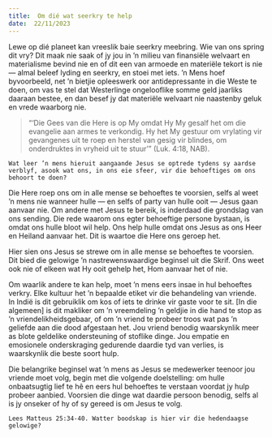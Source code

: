 ```yaml
---
title:  Om dié wat seerkry te help
date:  22/11/2023
---
```


Lewe op dié planeet kan vreeslik baie seerkry meebring. Wie van ons spring dit vry? Dit maak nie saak of jy jou in ’n milieu van finansiële welvaart en materialisme bevind nie en of dit een van armoede en materiële tekort is nie — almal beleef lyding en seerkry, en stoei met iets. ’n Mens hoef byvoorbeeld, net ’n bietjie opleeswerk oor antidepressante in die Weste te doen, om vas te stel dat Westerlinge ongelooflike somme geld jaarliks daaraan bestee, en dan besef jy dat materiële welvaart nie naastenby geluk en vrede waarborg nie.

> <p></p>
> “‘Die Gees van die Here is op My omdat Hy My gesalf het om die evangelie aan armes te verkondig. Hy het My gestuur om vrylating vir gevangenes uit te roep en herstel van gesig vir blindes, om onderdruktes in vryheid uit te stuur’” (Luk. 4:18, NAB).

`Wat leer ’n mens hieruit aangaande Jesus se optrede tydens sy aardse verblyf, asook wat ons, in ons eie sfeer, vir die behoeftiges om ons behoort te doen?`

Die Here roep ons om in alle mense se behoeftes te voorsien, selfs al weet ’n mens nie wanneer hulle — en selfs of party van hulle ooit — Jesus gaan aanvaar nie. Om andere met Jesus te bereik, is inderdaad die grondslag van ons sending. Die rede waarom ons egter behoeftige persone bystaan, is omdat ons hulle bloot wil help. Ons help hulle omdat ons Jesus as ons Heer en Heiland aanvaar het. Dit is waartoe die Here ons geroep het.

Hier sien ons Jesus se strewe om in alle mense se behoeftes te voorsien. Dit bied die gelowige ’n nastrewenswaardige beginsel uit die Skrif. Ons weet ook nie of elkeen wat Hy ooit gehelp het, Hom aanvaar het of nie.

Om waarlik andere te kan help, moet ’n mens eers insae in hul behoeftes verkry. Elke kultuur het ’n bepaalde etiket vir die behandeling van vriende. In Indië is dit gebruiklik om kos of iets te drinke vir gaste voor te sit. [In die algemeen] is dit makliker om ’n vreemdeling ’n geldjie in die hand te stop as ’n vriendelikheidsgebaar, of om ’n vriend te probeer troos wat pas ’n geliefde aan die dood afgestaan het. Jou vriend benodig waarskynlik meer as blote geldelike ondersteuning of stoflike dinge. Jou empatie en emosionele onderskraging gedurende daardie tyd van verlies, is waarskynlik die beste soort hulp.

Die belangrike beginsel wat ’n mens as Jesus se medewerker teenoor jou vriende moet volg, begin met die volgende doelstelling: om hulle onbaatsugtig lief te hê en eers hul behoeftes te verstaan voordat jy hulp probeer aanbied. Voorsien die dinge wat daardie persoon benodig, selfs al is jy onseker of hy of sy gereed is om Jesus te volg.

`Lees Matteus 25:34-40. Watter boodskap is hier vir die hedendaagse gelowige?`